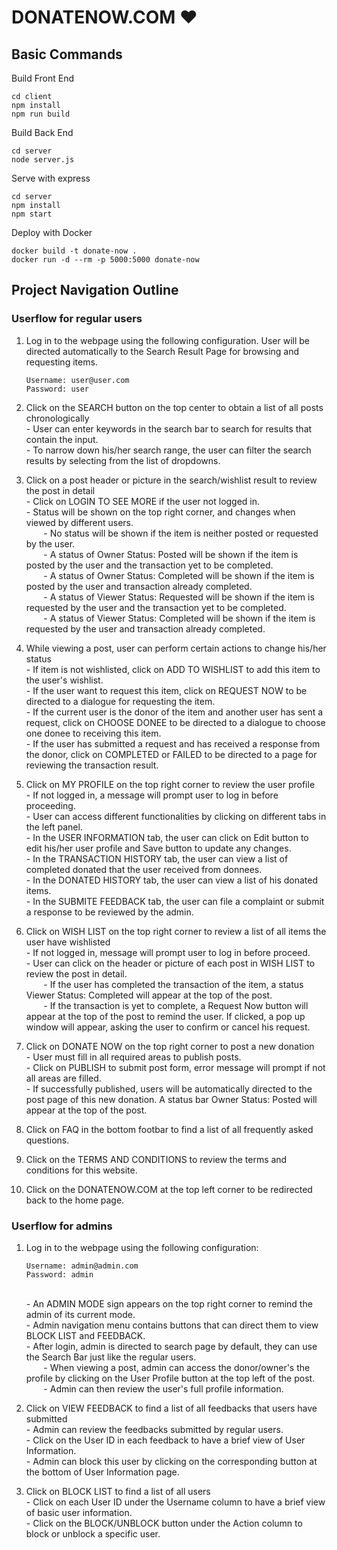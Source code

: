# DONATENOW.COM :heart:

## Basic Commands 

Build Front End
```
cd client
npm install
npm run build
```

Build Back End 
```
cd server 
node server.js
```

Serve with express
```
cd server
npm install
npm start
```

Deploy with Docker
```
docker build -t donate-now .
docker run -d --rm -p 5000:5000 donate-now
```



## Project Navigation Outline 

### Userflow for regular users 
1. Log in to the webpage using the following configuration. User will be directed automatically to the Search Result Page for browsing and requesting items. 
    ```
    Username: user@user.com
    Password: user
    ``` 
    
    
2. Click on the SEARCH button on the top center to obtain a list of all posts chronologically
    <br/> - User can enter keywords in the search bar to search for results that contain the input. 
    <br/> - To narrow down his/her search range, the user can filter the search results by selecting from the list of dropdowns. 


3. Click on a post header or picture in the search/wishlist result to review the post in detail
    <br/> - Click on LOGIN TO SEE MORE if the user not logged in.
    <br/> - Status will be shown on the top right corner, and changes when viewed by different users. 
    <br/> &nbsp;&nbsp;&nbsp;&nbsp;&nbsp;&nbsp; - No status will be shown if the item is neither posted or requested by the user. 
    <br/> &nbsp;&nbsp;&nbsp;&nbsp;&nbsp;&nbsp; - A status of Owner Status: Posted will be shown if the item is posted by the user and the transaction yet to be completed. 
    <br/> &nbsp;&nbsp;&nbsp;&nbsp;&nbsp;&nbsp; - A status of Owner Status: Completed will be shown if the item is posted by the user and transaction already completed. 
    <br/> &nbsp;&nbsp;&nbsp;&nbsp;&nbsp;&nbsp; - A status of Viewer Status: Requested will be shown if the item is requested by the user and the transaction yet to be completed. 
    <br/> &nbsp;&nbsp;&nbsp;&nbsp;&nbsp;&nbsp; - A status of Viewer Status: Completed will be shown if the item is requested by the user and transaction already completed. 
    
    
4. While viewing a post, user can perform certain actions to change his/her status 
    <br/> - If item is not wishlisted, click on ADD TO WISHLIST to add this item to the user's wishlist. 
    <br/> - If the user want to request this item, click on REQUEST NOW to be directed to a dialogue for requesting the item. 
    <br/> - If the current user is the donor of the item and another user has sent a request, click on CHOOSE DONEE to be directed to a dialogue to choose one donee to receiving this item. 
    <br/> - If the user has submitted a request and has received a response from the donor, click on COMPLETED or FAILED to be directed to a page for reviewing the transaction result. 


4. Click on MY PROFILE on the top right corner to review the user profile 
    <br/> - If not logged in, a message will prompt user to log in before proceeding.
    <br/> - User can access different functionalities by clicking on different tabs in the left panel. 
    <br/> - In the USER INFORMATION tab, the user can click on Edit button to edit his/her user profile and Save button to update any changes. 
    <br/> - In the TRANSACTION HISTORY tab, the user can view a list of completed donated that the user received from donnees. 
    <br/> - In the DONATED HISTORY tab, the user can view a list of his donated items. 
    <br/> - In the SUBMITE FEEDBACK tab, the user can file a complaint or submit a response to be reviewed by the admin. 


5. Click on WISH LIST on the top right corner to review a list of all items the user have wishlisted 
    <br/> - If not logged in, message will prompt user to log in before proceed.
    <br/> - User can click on the header or picture of each post in WISH LIST to review the post in detail. 
    <br/> &nbsp;&nbsp;&nbsp;&nbsp;&nbsp;&nbsp; - If the user has completed the transaction of the item, a status Viewer Status: Completed will appear at the top of the post. 
    <br/> &nbsp;&nbsp;&nbsp;&nbsp;&nbsp;&nbsp; - If the transaction is yet to complete, a Request Now button will appear at the top of the post to remind the user. If clicked, a pop up window will appear, asking the user to confirm or cancel his request. 

    
6. Click on DONATE NOW on the top right corner to post a new donation 
    <br/> - User must fill in all required areas to publish posts.
    <br/> - Click on PUBLISH to submit post form, error message will prompt if not all areas are filled.
    <br/> - If successfully published, users will be automatically directed to the post page of this new donation. A status bar Owner Status: Posted will appear at the top of the post. 


7. Click on FAQ in the bottom footbar to find a list of all frequently asked questions.
    <br/>

8. Click on the TERMS AND CONDITIONS to review the terms and conditions for this website. 
    <br/>

9. Click on the DONATENOW.COM at the top left corner to be redirected back to the home page. 
    <br/>


### Userflow for admins 
1. Log in to the webpage using the following configuration: 
    ```
    Username: admin@admin.com
    Password: admin
    ```
    <br/> - An ADMIN MODE sign appears on the top right corner to remind the admin of its current mode. 
    <br/> - Admin navigation menu contains buttons that can direct them to view BLOCK LIST and FEEDBACK.
    <br/> - After login, admin is directed to search page by default, they can use the Search Bar just like the regular users.
    <br/>  &nbsp;&nbsp;&nbsp;&nbsp;&nbsp;&nbsp; - When viewing a post, admin can access the donor/owner's the profile by clicking on the User Profile button at the top left of the post. 
    <br/> &nbsp;&nbsp;&nbsp;&nbsp;&nbsp;&nbsp; - Admin can then review the user's full profile information. 
    
    
2. Click on VIEW FEEDBACK to find a list of all feedbacks that users have submitted 
    <br/> - Admin can review the feedbacks submitted by regular users. 
    <br/> - Click on the User ID in each feedback to have a brief view of User Information. 
    <br/> - Admin can block this user by clicking on the corresponding button at the bottom of User Information page.  

3. Click on BLOCK LIST to find a list of all users 
    <br/> -  Click on each User ID under the Username column to have a brief view of basic user information. 
    <br/> -  Click on the BLOCK/UNBLOCK button under the Action column to block or unblock a specific user. 

    






